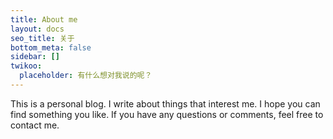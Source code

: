 ```yaml
---
title: About me
layout: docs
seo_title: 关于
bottom_meta: false
sidebar: []
twikoo:
  placeholder: 有什么想对我说的呢？
---
```


This is a personal blog. I write about things that interest me. I hope you can find something you like. If you have any questions or comments, feel free to contact me.
